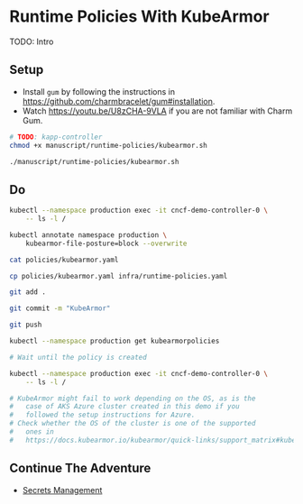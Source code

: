 # Runtime Policies With KubeArmor

TODO: Intro

## Setup

* Install `gum` by following the instructions in https://github.com/charmbracelet/gum#installation.
* Watch https://youtu.be/U8zCHA-9VLA if you are not familiar with Charm Gum.

```bash
# TODO: kapp-controller
chmod +x manuscript/runtime-policies/kubearmor.sh

./manuscript/runtime-policies/kubearmor.sh
```

## Do

```bash
kubectl --namespace production exec -it cncf-demo-controller-0 \
    -- ls -l /

kubectl annotate namespace production \
    kubearmor-file-posture=block --overwrite

cat policies/kubearmor.yaml

cp policies/kubearmor.yaml infra/runtime-policies.yaml

git add .

git commit -m "KubeArmor"

git push

kubectl --namespace production get kubearmorpolicies

# Wait until the policy is created

kubectl --namespace production exec -it cncf-demo-controller-0 \
    -- ls -l /

# KubeArmor might fail to work depending on the OS, as is the
#   case of AKS Azure cluster created in this demo if you
#   followed the setup instructions for Azure.
# Check whether the OS of the cluster is one of the supported
#   ones in
#   https://docs.kubearmor.io/kubearmor/quick-links/support_matrix#kubernetes-support-matrix.
```

## Continue The Adventure

* [Secrets Management](../secrets/README.md)


